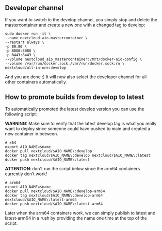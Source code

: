 ## Developer channel
If you want to switch to the develop channel, you simply stop and delete the mastercontainer and create a new one with a changed tag to develop:
```shell
sudo docker run -it \
--name nextcloud-aio-mastercontainer \
--restart always \
-p 80:80 \
-p 8080:8080 \
-p 8443:8443 \
--volume nextcloud_aio_mastercontainer:/mnt/docker-aio-config \
--volume /var/run/docker.sock:/var/run/docker.sock:ro \
nextcloud/all-in-one:develop
```
And you are done :)
It will now also select the developer channel for all other containers automatically.

## How to promote builds from develop to latest

<!---
You can use the Docker CLI to promote builds from develop to latest. Make sure to adjust:

- $name
- $digest

```shell
export AIO_NAME=$name
export AIO_DIGEST=$digest
docker pull nextcloud/$AIO_NAME@sha256:$AIO_DIGEST
docker tag nextcloud/$AIO_NAME@sha256:$AIO_DIGEST nextcloud/$AIO_NAME\:latest
docker push nextcloud/$AIO_NAME\:latest
```
--->

To automatically promoted the latest develop version you can use the following script:

**WARNING:** Make sure to verify that the latest develop tag is what you really want to deploy since someone could have pushed to main and created a new container in between.
```shell
# x64
export AIO_NAME=$name
docker pull nextcloud/$AIO_NAME\:develop
docker tag nextcloud/$AIO_NAME\:develop nextcloud/$AIO_NAME\:latest
docker push nextcloud/$AIO_NAME\:latest
```

**ATTENTION**: don't run the script below since the arm64 containers currently don't work!
```shell
# arm64 
export AIO_NAME=$name
docker pull nextcloud/$AIO_NAME\:develop-arm64
docker tag nextcloud/$AIO_NAME\:develop-arm64 nextcloud/$AIO_NAME\:latest-arm64
docker push nextcloud/$AIO_NAME\:latest-arm64
```
Later when the arm64 containers work, we can simply publish to latest and latest-arm64 in a rush by providing the name one time at the top of the script.